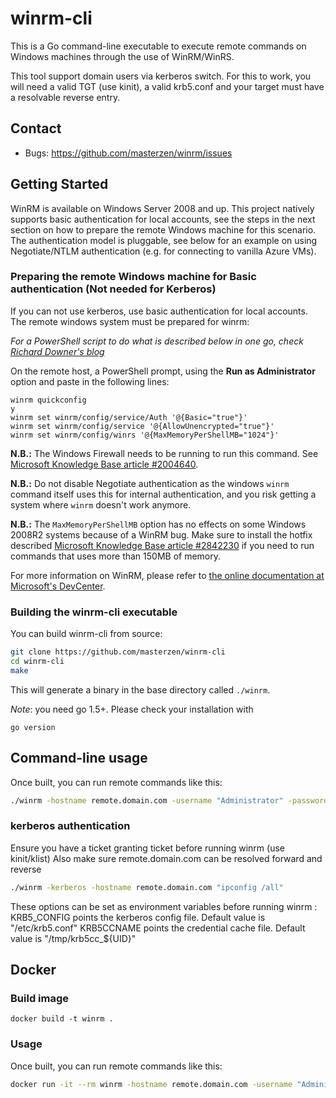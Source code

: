 # winrm-cli

This is a Go command-line executable to execute remote commands on Windows machines through
the use of WinRM/WinRS.

This tool support domain users via kerberos switch. For this to work, you will need a valid TGT (use kinit), a valid krb5.conf and your target must have a resolvable reverse entry.

## Contact

- Bugs: https://github.com/masterzen/winrm/issues


## Getting Started
WinRM is available on Windows Server 2008 and up. This project natively supports basic authentication for local accounts, see the steps in the next section on how to prepare the remote Windows machine for this scenario. The authentication model is pluggable, see below for an example on using Negotiate/NTLM authentication (e.g. for connecting to vanilla Azure VMs).

### Preparing the remote Windows machine for Basic authentication (Not needed for Kerberos)
If you can not use kerberos, use basic authentication for local accounts. The remote windows system must be prepared for winrm:

_For a PowerShell script to do what is described below in one go, check [Richard Downer's blog](http://www.frontiertown.co.uk/2011/12/overthere-control-windows-from-java/)_

On the remote host, a PowerShell prompt, using the __Run as Administrator__ option and paste in the following lines:

    winrm quickconfig
    y
    winrm set winrm/config/service/Auth '@{Basic="true"}'
    winrm set winrm/config/service '@{AllowUnencrypted="true"}'
    winrm set winrm/config/winrs '@{MaxMemoryPerShellMB="1024"}'

__N.B.:__ The Windows Firewall needs to be running to run this command. See [Microsoft Knowledge Base article #2004640](http://support.microsoft.com/kb/2004640).

__N.B.:__ Do not disable Negotiate authentication as the windows `winrm` command itself uses this for internal authentication, and you risk getting a system where `winrm` doesn't work anymore.

__N.B.:__ The `MaxMemoryPerShellMB` option has no effects on some Windows 2008R2 systems because of a WinRM bug. Make sure to install the hotfix described [Microsoft Knowledge Base article #2842230](http://support.microsoft.com/kb/2842230) if you need to run commands that uses more than 150MB of memory.

For more information on WinRM, please refer to <a href="http://msdn.microsoft.com/en-us/library/windows/desktop/aa384426(v=vs.85).aspx">the online documentation at Microsoft's DevCenter</a>.

### Building the winrm-cli executable

You can build winrm-cli from source:

```sh
git clone https://github.com/masterzen/winrm-cli
cd winrm-cli
make
```

This will generate a binary in the base directory called `./winrm`.

_Note_: you need go 1.5+. Please check your installation with

```
go version
```

## Command-line usage

Once built, you can run remote commands like this:

```sh
./winrm -hostname remote.domain.com -username "Administrator" -password "secret" "ipconfig /all"
```

### kerberos authentication

Ensure you have a ticket granting ticket before running winrm (use kinit/klist)
Also make sure remote.domain.com can be resolved forward and reverse

```sh
./winrm -kerberos -hostname remote.domain.com "ipconfig /all"
```
These options can be set as environment variables before running winrm :
KRB5_CONFIG points the kerberos config file. Default value is "/etc/krb5.conf"
KRB5CCNAME points the credential cache file. Default value is "/tmp/krb5cc_${UID}"

## Docker

### Build image

```
docker build -t winrm .
```

### Usage

Once built, you can run remote commands like this:

```sh
docker run -it --rm winrm -hostname remote.domain.com -username "Administrator" -password "secret" "ipconfig /all"
```


